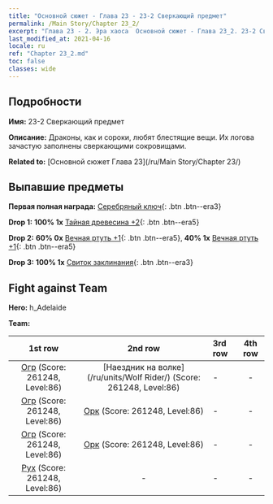 ```yaml
---
title: "Основной сюжет - Глава 23 - 23-2 Сверкающий предмет"
permalink: /Main Story/Chapter 23_2/
excerpt: "Глава 23 - 2. Эра хаоса  Основной сюжет - Глава 23_2. 23-2 Сверкающий предмет"
last_modified_at: 2021-04-16
locale: ru
ref: "Chapter 23_2.md"
toc: false
classes: wide
---
```


## Подробности

 **Имя:** 23-2 Сверкающий предмет

 **Описание:** Драконы, как и сороки, любят блестящие вещи. Их логова зачастую заполнены сверкающими сокровищами.

 **Related to:** [Основной сюжет Глава 23](/ru/Main Story/Chapter 23/)

## Выпавшие предметы

 **Первая полная награда:** [Серебряный ключ](/ru/Items/con_693/){: .btn .btn--era3}

 **Drop 1:** **100% 1x** [Тайная древесина +2](/ru/Items/mat_76/){: .btn .btn--era5}

 **Drop 2:** **60% 0x** [Вечная ртуть +1](/ru/Items/mat_70/){: .btn .btn--era5}, **40% 1x** [Вечная ртуть +1](/ru/Items/mat_70/){: .btn .btn--era5}

 **Drop 3:** **100% 1x** [Свиток заклинания](/ru/Items/con_694/){: .btn .btn--era3}


## Fight against Team
 **Hero:** h_Adelaide

 **Team:**


  | 1st row | 2nd row | 3rd row | 4th row |
  |:----:|:----:|:----|:----:|
  | [Огр](/ru/units/Ogre/) (Score: 261248, Level:86)  | [Наездник на волке](/ru/units/Wolf Rider/) (Score: 261248, Level:86)  | - | - |
  | [Огр](/ru/units/Ogre/) (Score: 261248, Level:86)  | [Орк](/ru/units/Orc/) (Score: 261248, Level:86)  | - | - |
  | [Огр](/ru/units/Ogre/) (Score: 261248, Level:86)  | [Орк](/ru/units/Orc/) (Score: 261248, Level:86)  | - | - |
  | [Рух](/ru/units/Roc/) (Score: 261248, Level:86)  | - | - | - |


